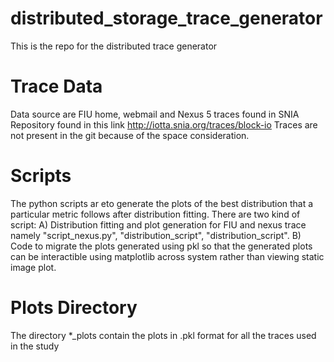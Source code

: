 # distributed_storage_trace_generator
This is the repo for the distributed trace generator

# Trace Data
Data source are FIU home, webmail and Nexus 5 traces found in SNIA Repository found in this link http://iotta.snia.org/traces/block-io
Traces are not present in the git because of the space consideration. 

# Scripts
The python scripts ar eto generate the plots of the best distribution that a particular metric follows after distribution fitting. 
There are two kind of script: A) Distribution fitting and plot generation for FIU and nexus trace namely "script_nexus.py", "distribution_script", "distribution_script". B) Code to migrate the plots generated using pkl so that the generated plots can be interactible using matplotlib across system rather than viewing static image plot. 

# Plots Directory
The directory *_plots contain the plots in .pkl format for all the traces used in the study

